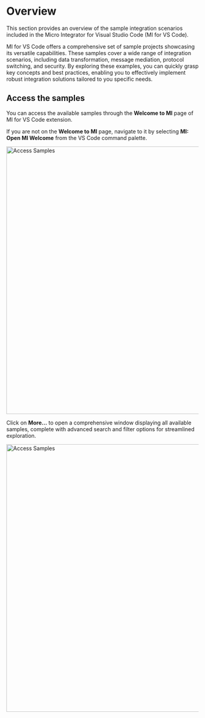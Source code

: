 # Overview

This section provides an overview of the sample integration scenarios included in the Micro Integrator for Visual Studio Code (MI for VS Code).

MI for VS Code offers a comprehensive set of sample projects showcasing its versatile capabilities. These samples 
cover a wide range of integration scenarios, including data transformation, message mediation, protocol switching, and security. 
By exploring these examples, you can quickly grasp key concepts and best practices, enabling you to effectively implement 
robust integration solutions tailored to you specific needs.

## Access the samples

You can access the available samples through the **Welcome to MI** page of MI for VS Code extension.

If you are not on the **Welcome to MI** page, navigate to it by selecting **MI: Open MI Welcome** from the VS Code command palette.

<a href="{{base_path}}/assets/img/learn/samples/access_samples.png"><img src="{{base_path}}/assets/img/learn/samples/access_samples.png" alt="Access Samples" width="700"></a>

Click on **More...** to open a comprehensive window displaying all available samples, complete with advanced search and filter options for streamlined exploration.

<a href="{{base_path}}/assets/img/learn/samples/access_samples2.png"><img src="{{base_path}}/assets/img/learn/samples/access_samples2.png" alt="Access Samples" width="700"></a>
